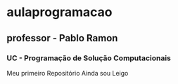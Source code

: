 # aulaprogramacao
## professor - Pablo Ramon
### UC - Programação de Solução Computacionais
Meu primeiro Repositório Ainda sou Leigo 
